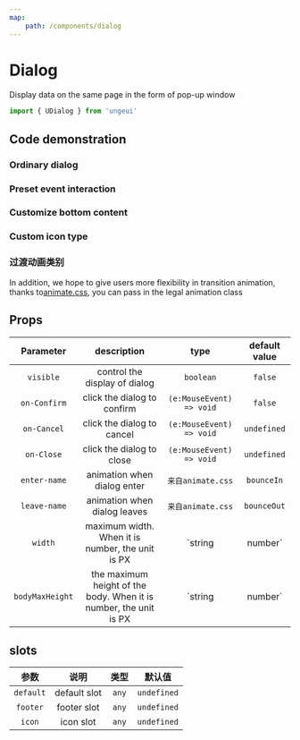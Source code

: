 ```yaml
---
map:
    path: /components/dialog
---
```


# Dialog

Display data on the same page in the form of pop-up window

```js
import { UDialog } from 'ungeui'
```

## Code demonstration

### Ordinary dialog

<demo src="./demo/base.vue"
  language="vue"
  title="basic usage"
  desc="dialog basic usage">
</demo>

### Preset event interaction

<demo src="./demo/event.vue"
  language="vue"
  title="basic usage"
  desc="trigger some hooks">
</demo>

### Customize bottom content

<demo src="./demo/slot.vue"
  language="vue"
  title="basic usage"
  desc="after occupying the bottom slot, the preset cancellation and confirmation events will be invalid">
</demo>

### Custom icon type

<demo src="./demo/icon.vue"
  language="vue"
  title="basic usage"
  desc="custom closed icon">
</demo>

### 过渡动画类别

In addition, we hope to give users more flexibility in transition animation, thanks to[animate.css](https://www.dowebok.com/demo/2014/98/), you can pass in the legal animation class

<demo src="./demo/animate.vue"
  language="vue"
  title="basic usage"
  desc="all persistent class names can be passed in as configuration">
</demo>





## Props

|  Parameter | description   | type    |  default value|
| :----: | :----------: | :-------: | :---------: | 
| `visible` | control the display of dialog | `boolean` | `false` |
| `on-Confirm` | click the dialog to confirm | `(e:MouseEvent) => void` | `false` |
| `on-Cancel` |  click the dialog to cancel | `(e:MouseEvent) => void` | `undefined` |
| `on-Close` | click the dialog to close | `(e:MouseEvent) => void` | `undefined` |
| `enter-name` |  animation when dialog enter | `来自animate.css` | `bounceIn` |
| `leave-name` |  animation when dialog leaves | `来自animate.css` | `bounceOut` |
| `width` | maximum width. When it is number, the unit is PX  | `string | number` | `512px` |
| `bodyMaxHeight` | the maximum height of the body. When it is number, the unit is PX | `string | number` | `512px` |

## slots

|  参数  |     说明     |   类型    |   默认值    |
| :----: | :----------: | :-------: | :---------: | 
| `default` | default slot | `any` | `undefined` |
| `footer` | footer slot | `any` | `undefined` |
| `icon` | icon slot | `any` | `undefined` |